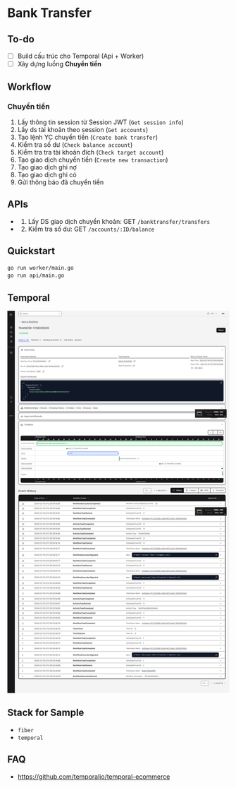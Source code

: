 # Bank Transfer

## To-do

- [ ] Build cấu trúc cho Temporal (Api + Worker)
- [ ] Xây dựng luồng **Chuyển tiền**

## Workflow

### Chuyển tiền

1. Lấy thông tin session từ Session JWT (`Get session info`)
2. Lấy ds tài khoản theo session (`Get accounts`)
3. Tạo lệnh YC chuyển tiền (`Create bank transfer`)
4. Kiểm tra số dư (`Check balance account`)
5. Kiểm tra tra tài khoản đích (`Check target account`)
6. Tạo giao dịch chuyển tiền (`Create new transaction`)
7. Tạo giao dịch ghi nợ
8. Tạo giao dịch ghi có
9. Gửi thông báo đã chuyển tiền

## APIs

- 1. Lấy DS giao dịch chuyển khoản: GET `/banktransfer/transfers`
- 2. Kiểm tra số dư: GET `/accounts/:ID/balance`

## Quickstart

```bash
go run worker/main.go
go run api/main.go
```

## Temporal

![Screenshot](/banktransfer/docs/assets/bank-transfer-temporal-admin-log.png)

## Stack for Sample

- `fiber`
- `temporal`

## FAQ

- <https://github.com/temporalio/temporal-ecommerce>